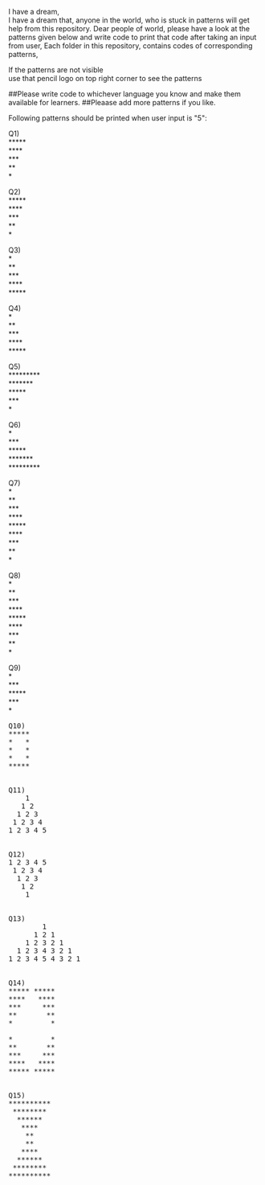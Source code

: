 I have a dream,  
I have a dream that, anyone in the world, who is stuck in patterns will get help from this repository.
Dear people of world, please have a look at the patterns given below and write code to print that code after taking an input from user,
Each folder in this repository, contains codes of corresponding patterns,  


If the patterns are not visible   
use that pencil logo on top right corner to see the patterns  

##Please write code to whichever language you know and make them available for learners.
##Pleaase add more patterns if you like.  


Following patterns should be printed when user input is "5":  

Q1)  
   \*****  
   \****  
   \***  
   \**  
   \*  


Q2)  
\*****  
 \****  
  \***  
   \**  
    \*  


Q3)  
\*  
\**  
\***  
\****  
\*****  
 

Q4)  
    \*  
   \**  
  \***  
 \****  
\*****  


Q5)  
\*********  
 \*******  
  \*****  
   \***  
    \*  


Q6)  
    \*  
   \***  
  \*****  
 \*******  
\*********  
 

Q7)  
\*  
\**  
\***  
\****  
\*****  
\****  
\***  
\**  
\*  


Q8)  
    \*  
   \**  
  \***  
 \****  
\*****  
 \****  
  \***  
   \**  
    \*  


Q9)  
    \*  
   \***  
  \*****  
   \***  
    \*  

<pre>
Q10)  
*****  
*   *  
*   *  
*   *  
*****  


Q11)  
    1
   1 2
  1 2 3 
 1 2 3 4
1 2 3 4 5


Q12)  
1 2 3 4 5
 1 2 3 4
  1 2 3 
   1 2
    1


Q13)  
        1
      1 2 1
    1 2 3 2 1
  1 2 3 4 3 2 1
1 2 3 4 5 4 3 2 1


Q14)
***** *****
****   ****
***     ***
**       **
*         *

*         *
**       **
***     ***
****   ****
***** *****


Q15)
**********
 ********
  ******
   ****
    **
    **
   ****
  ******
 ********
**********
